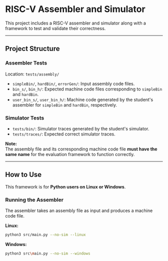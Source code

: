 # RISC-V Assembler and Simulator

This project includes a RISC-V assembler and simulator along with a framework to test and validate their correctness.

---

## Project Structure

### Assembler Tests

Location: `tests/assembly/`

- `simpleBin/`, `hardBin/`, `errorGen/`: Input assembly code files.
- `bin_s/`, `bin_h/`: Expected machine code files corresponding to `simpleBin` and `hardBin`.
- `user_bin_s/`, `user_bin_h/`: Machine code generated by the student's assembler for `simpleBin` and `hardBin`, respectively.

### Simulator Tests

- `tests/bin/`: Simulator traces generated by the student's simulator.
- `tests/traces/`: Expected correct simulator traces.

**Note:**  
The assembly file and its corresponding machine code file **must have the same name** for the evaluation framework to function correctly.

---

## How to Use

This framework is for **Python users on Linux or Windows**.

### Running the Assembler

The assembler takes an assembly file as input and produces a machine code file.

**Linux:**
```bash
python3 src/main.py --no-sim --linux
```
**Windows:**
```bash
python3 src\main.py --no-sim --windows
```

